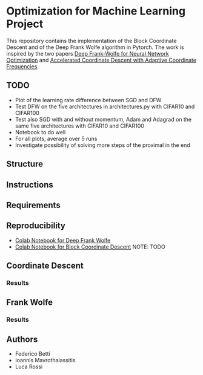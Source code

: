 # Optimization for Machine Learning Project
This repository contains the implementation of the Block Coordinate Descent and of the Deep Frank Wolfe algorithm in Pytorch. The work is inspired by the two papers  [Deep Frank-Wolfe for Neural Network Optimization](https://arxiv.org/pdf/1811.07591.pdf) and [Accelerated Coordinate Descent with Adaptive Coordinate Frequencies](http://proceedings.mlr.press/v29/Glasmachers13.pdf).

## TODO
* Plot of the learning rate difference between SGD and DFW
* Test DFW on the five architectures in architectures.py with CIFAR10 and CIFAR100
* Test also SGD with and without momentum, Adam and Adagrad on the same five architectures with CIFAR10 and CIFAR100
* Notebook to do well
* For all plots, average over 5 runs
* Investigate possibility of solving more steps of the proximal in the end

## Structure

## Instructions

## Requirements

## Reproducibility
- [Colab Notebook for Deep Frank Wolfe](https://colab.research.google.com/drive/1mpsunyV-11yDXPhZLznryLxJoMx4Zqxd)
- [Colab Notebook for Block Coordinate Descent](https://colab.research.google.com/drive/1mpsunyV-11yDXPhZLznryLxJoMx4Zqxd) NOTE: TODO

## Coordinate Descent

### Results

## Frank Wolfe

### Results

## Authors
- Federico Betti
- Ioannis Mavrothalassitis
- Luca Rossi
